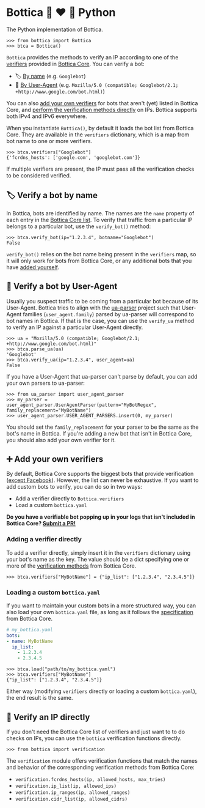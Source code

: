 # Bottica 🤖 ❤️ 🐍 Python

The Python implementation of Bottica.

```pycon
>>> from bottica import Bottica
>>> btca = Bottica()
```

`Bottica` provides the methods to verify an IP according to one of the
[verifiers](../core#-verifiers) provided in [Bottica Core](../core). You can verify a bot:

* 🏷 [By name](#-verify-a-bot-by-name) (e.g. `Googlebot`)
* 📰 [By User-Agent](#-verify-a-bot-by-user-agent) (e.g. `Mozilla/5.0 (compatible; Googlebot/2.1; +http://www.google.com/bot.html)`)

You can also [add your own verifiers](#-add-your-own-verifiers) for bots that
aren't (yet) listed in Bottica Core, and
[perform the verification methods directly](#-verify-an-ip-directly) on IPs.
Bottica supports both IPv4 and IPv6 everywhere.

When you instantiate `Bottica()`, by default it loads the bot list from
Bottica Core. They are available in the `verifiers` dictionary, which is a map
from bot name to one or more verifiers.

```pycon
>>> btca.verifiers["Googlebot"]
{'fcrdns_hosts': ['google.com', 'googlebot.com']}
```

If multiple verifiers are present, the IP must pass all the verification checks
to be considered verified.


## 🏷 Verify a bot by name

In Bottica, bots are identified by name. The names are the `name` property of
each entry in the [Bottica Core list](../core/bottica.yaml). To verify that
traffic from a particular IP belongs to a particular bot, use the `verify_bot()`
method:

```pycon
>>> btca.verify_bot(ip="1.2.3.4", botname="Googlebot")
False
```

`verify_bot()` relies on the bot name being present in the `verifiers` map, so
it will only work for bots from Bottica Core, or any additional bots that you
have [added yourself](#-add-your-own-verifiers).

## 📰 Verify a bot by User-Agent

Usually you suspect traffic to be coming from a particular bot because of its
User-Agent. Bottica tries to align with the [ua-parser](https://github.com/ua-parser/uap-core) project such that User-Agent families
(`user_agent.family`) parsed by ua-parser will correspond to bot names in
Bottica. If that is the case, you can use the `verify_ua` method to verify an
IP against a particular User-Agent directly.

```pycon
>>> ua = "Mozilla/5.0 (compatible; Googlebot/2.1; +http://www.google.com/bot.html)"
>>> btca.parse_ua(ua)
'Googlebot'
>>> btca.verify_ua(ip="1.2.3.4", user_agent=ua)
False
```

If you have a User-Agent that ua-parser can't parse by default, you can add
your own parsers to ua-parser:

```pycon
>>> from ua_parser import user_agent_parser
>>> my_parser = user_agent_parser.UserAgentParser(pattern="MyBotRegex", family_replacement="MyBotName")
>>> user_agent_parser.USER_AGENT_PARSERS.insert(0, my_parser)
```

You should set the `family_replacement` for your parser to be the same
as the bot's name in Bottica. If you're adding a new bot that isn't in Bottica
Core, you should also add your own verifier for it.

## ➕ Add your own verifiers

By default, Bottica Core supports the biggest bots that provide verification
([except Facebook](../CONTRIBUTING.md#-whoisasn-verifier)). However, the list
can never be exhaustive. If you want to add custom bots to verify, you can do
so in two ways:

* Add a verifier directly to `Bottica.verifiers`
* Load a custom `bottica.yaml`

**Do you have a verifiable bot popping up in your logs that isn't included
in Bottica Core? [Submit a PR!](../CONTRIBUTING.md)**

### Adding a verifier directly

To add a verifier directly, simply insert it in the `verifiers` dictionary
using your bot's name as the key. The value should be a dict specifying one or
more of the [verification methods](../core#-verifiers) from Bottica Core.

```pycon
>>> btca.verifiers["MyBotName"] = {"ip_list": ["1.2.3.4", "2.3.4.5"]}
```

### Loading a custom `bottica.yaml`

If you want to maintain your custom bots in a more structured way, you can
also load your own `bottica.yaml` file, as long as it follows the
[specification](../core) from Bottica Core.

```yaml
# my_bottica.yaml
bots:
- name: MyBotName
  ip_list:
    - 1.2.3.4
    - 2.3.4.5
```

```pycon
>>> btca.load("path/to/my_bottica.yaml")
>>> btca.verifiers["MyBotName"]
{"ip_list": ["1.2.3.4", "2.3.4.5"]}
```

Either way (modifying `verifiers` directly or loading a custom `bottica.yaml`), the end result is the same.

## 📍 Verify an IP directly

If you don't need the Bottica Core list of verifiers and just want to
to do checks on IPs, you can use the `bottica` verification functions
directly.

```pycon
>>> from bottica import verification
```

The `verification` module offers verification functions that match the names
and behavior of the corresponding verification methods from Bottica Core:
* `verification.fcrdns_hosts(ip, allowed_hosts, max_tries)`
* `verification.ip_list(ip, allowed_ips)`
* `verification.ip_ranges(ip, allowed_ranges)`
* `verification.cidr_list(ip, allowed_cidrs)`
